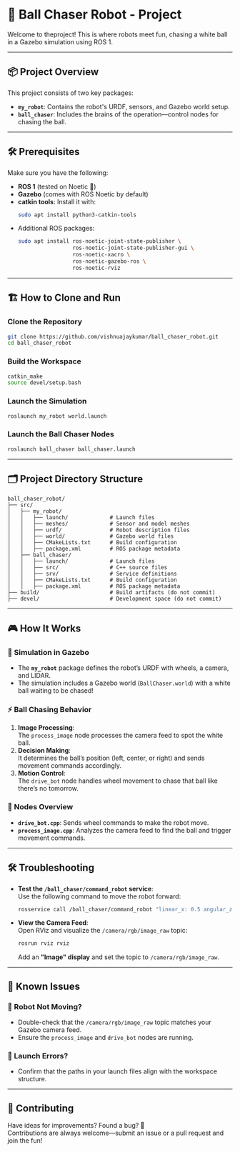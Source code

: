 
# 🚀 Ball Chaser Robot - Project

Welcome to theproject! This is where robots meet fun, chasing a white ball in a Gazebo simulation using ROS 1. 

---

## 📦 Project Overview

This project consists of two key packages:

- **`my_robot`**: Contains the robot's URDF, sensors, and Gazebo world setup.
- **`ball_chaser`**: Includes the brains of the operation—control nodes for chasing the ball.

---

## 🛠️ Prerequisites

Make sure you have the following:

- **ROS 1** (tested on Noetic 🐢)
- **Gazebo** (comes with ROS Noetic by default)
- **catkin tools**: Install it with:
  ```bash
  sudo apt install python3-catkin-tools
  ```
- Additional ROS packages:
  ```bash
  sudo apt install ros-noetic-joint-state-publisher \
                   ros-noetic-joint-state-publisher-gui \
                   ros-noetic-xacro \
                   ros-noetic-gazebo-ros \
                   ros-noetic-rviz
  ```

---

## 🏗️ How to Clone and Run

### Clone the Repository
```bash
git clone https://github.com/vishnuajaykumar/ball_chaser_robot.git
cd ball_chaser_robot
```

### Build the Workspace
```bash
catkin_make
source devel/setup.bash
```

### Launch the Simulation
```bash
roslaunch my_robot world.launch
```

### Launch the Ball Chaser Nodes
```bash
roslaunch ball_chaser ball_chaser.launch
```

---

## 🗂️ Project Directory Structure

```
ball_chaser_robot/                   
├── src/                      
│   ├── my_robot/             
│   │   ├── launch/             # Launch files
│   │   ├── meshes/             # Sensor and model meshes
│   │   ├── urdf/               # Robot description files
│   │   ├── world/              # Gazebo world files
│   │   ├── CMakeLists.txt      # Build configuration
│   │   ├── package.xml         # ROS package metadata
│   ├── ball_chaser/          
│   │   ├── launch/             # Launch files
│   │   ├── src/                # C++ source files
│   │   ├── srv/                # Service definitions
│   │   ├── CMakeLists.txt      # Build configuration
│   │   ├── package.xml         # ROS package metadata
├── build/                      # Build artifacts (do not commit)
├── devel/                      # Development space (do not commit)
```

---

## 🎮 How It Works

### 🤖 Simulation in Gazebo
- The **`my_robot`** package defines the robot’s URDF with wheels, a camera, and LIDAR.
- The simulation includes a Gazebo world (`BallChaser.world`) with a white ball waiting to be chased!

### ⚡ Ball Chasing Behavior
1. **Image Processing**:  
   The `process_image` node processes the camera feed to spot the white ball.  
2. **Decision Making**:  
   It determines the ball’s position (left, center, or right) and sends movement commands accordingly.  
3. **Motion Control**:  
   The `drive_bot` node handles wheel movement to chase that ball like there’s no tomorrow.

### 🧠 Nodes Overview
- **`drive_bot.cpp`**: Sends wheel commands to make the robot move.  
- **`process_image.cpp`**: Analyzes the camera feed to find the ball and trigger movement commands.

---

## 🛠️ Troubleshooting

- **Test the `/ball_chaser/command_robot` service**:  
  Use the following command to move the robot forward:
  ```bash
  rosservice call /ball_chaser/command_robot "linear_x: 0.5 angular_z: 0.0"
  ```

- **View the Camera Feed**:  
  Open RViz and visualize the `/camera/rgb/image_raw` topic:
  ```bash
  rosrun rviz rviz
  ```
  Add an **"Image" display** and set the topic to `/camera/rgb/image_raw`.

---

## 🛑 Known Issues

### 🚗 Robot Not Moving?
- Double-check that the `/camera/rgb/image_raw` topic matches your Gazebo camera feed.
- Ensure the `process_image` and `drive_bot` nodes are running.

### 🚀 Launch Errors?
- Confirm that the paths in your launch files align with the workspace structure.

---

## 🤝 Contributing

Have ideas for improvements? Found a bug? 🐞  
Contributions are always welcome—submit an issue or a pull request and join the fun!

